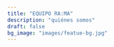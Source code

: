 ```yaml
---
title: "EQUIPO RA:MA"
description: "quiénes somos"
draft: false
bg_image: "images/featue-bg.jpg"
---
```

